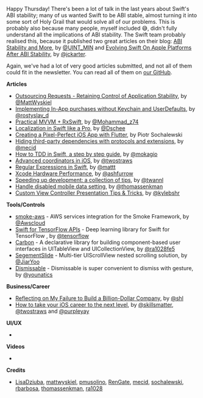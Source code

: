 Happy Thursday! There's been a lot of talk in the last years about Swift's ABI stability; many of us wanted Swift to be ABI stable, almost turning it into some sort of Holy Grail that would solve all of our problems. This is probably also because many people, myself included 😅, didn't fully understand all the implications of ABI stability. The Swift team probably realised this, because it published two great articles on their blog: [ABI Stability and More](https://swift.org/blog/abi-stability-and-more), by [@UINT_MIN](https://twitter.com/UINT_MIN/) and [Evolving Swift On Apple Platforms After ABI Stability](https://swift.org/blog/abi-stability-and-apple/), by [@jckarter](https://twitter.com/jckarter/).

Again, we've had a lot of very good articles submitted, and not all of them could fit in the newsletter. You can read all of them on [our GitHub](https://github.com/iOS-Goodies/iOS-Goodies/blob/master/Issues/Week269.md).

**Articles**

* [Outsourcing Requests - Retaining Control of Application Stability](https://mattwyskiel.com/posts/2019/02/08/outsourcing-requests.html), by [@MattWyskiel](https://twitter.com/MattWyskiel)
* [Implementing In-App purchases without Keychain and UserDefaults](https://medium.com/@rdovhaliuk/implementing-in-app-purchases-without-keychain-and-userdefaults-52a43c0f76e8), by [@rostyslav_d](https://twitter.com/rostyslav_d)
* [Practical MVVM + RxSwift](https://medium.com/flawless-app-stories/practical-mvvm-rxswift-a330db6aa693), by [@Mohammad_z74](https://twitter.com/Mohammad_z74)
* [Localization in Swift like a Pro](https://medium.com/@Dschee/localization-in-swift-like-a-pro-48164203afe2), by [@Dschee](https://twitter.com/Dschee)
* [Creating a Pixel-Perfect iOS App with Flutter](https://www.netguru.com/codestories/creating-a-pixel-perfect-ios-app-with-flutter), by Piotr Sochalewski
* [Hiding third-party dependencies with protocols and extensions](https://mecid.github.io/2019/02/13/hiding-third-party-dependencies-with-protocols-and-extensions/), by [@mecid](https://twitter.com/mecid)
* [How to TDD in Swift, a step by step guide](https://www.mokacoding.com/blog/step-by-step-tdd-in-swift-part-1/), by [@mokagio](https://twitter.com/mokagio)
* [Advanced coordinators in iOS](https://www.hackingwithswift.com/articles/175/advanced-coordinator-pattern-tutorial-ios), by [@twostraws](https://twitter.com/twostraws)
* [Regular Expressions in Swift](https://nshipster.com/swift-regular-expressions/), by [@mattt](https://twitter.com/mattt)
* [Xcode Hardware Performance](https://github.com/ashfurrow/xcode-hardware-performance), by [@ashfurrow](https://twitter.com/ashfurrow)
* [Speeding up development: a collection of tips](https://www.avanderlee.com/optimization/speeding-up-development-a-collection-of-tips/), by [@twannl](https://twitter.com/twannl)
* [Handle disabled mobile data setting](https://drivy.engineering/handle-disabled-mobile-data-setting-on-ios/), by [@thomassenkman](https://twitter.com/thomassenkman)
* [Custom View Controller Presentation Tips & Tricks](https://kylebashour.com/posts/custom-view-controller-presentation-tips), by [@kylebshr](https://twitter.com/kylebshr)

**Tools/Controls**

* [smoke-aws](https://github.com/amzn/smoke-aws) - AWS services integration for the Smoke Framework, by [@Awscloud](https://twitter.com/awscloud)
* [Swift for TensorFlow APIs](https://github.com/tensorflow/swift-apis) - Deep learning library for Swift for TensorFlow , by [@tensorflow](https://twitter.com/tensorflow)
* [Carbon](https://github.com/ra1028/Carbon) - A declarative library for building component-based user interfaces in UITableView and UICollectionView, by [@ra1028fe5](https://twitter.com/ra1028fe5)
* [SegementSlide](https://github.com/Jiar/SegementSlide) - Multi-tier UIScrollView nested scrolling solution, by [@JiarYoo](https://twitter.com/JiarYoo)
* [Dismissable](https://github.com/younatics/Dismissable) - Dismissable is super convenient to dismiss with gesture, by [@younatics](https://twitter.com/younatics)

**Business/Career**

* [Reflecting on My Failure to Build a Billion-Dollar Company](https://medium.com/@shl/reflecting-on-my-failure-to-build-a-billion-dollar-company-b0c31d7db0e7), by [@shl](https://twitter.com/shl)
* [How to take your iOS career to the next level](https://medium.com/skills-matter/how-to-take-your-mobile-development-career-to-the-next-level-e8d12d8e1543), by [@skillsmatter](https://twitter.com/skillsmatter), [@twostraws](https://twitter.com/twostraws) and [@purpleyay](https://twitter.com/purpleyay)

**UI/UX**

* 

**Videos**

* 

**Credits**

* [LisaDziuba](https://github.com/lisadziuba), [mattwyskiel](https://github.com/mattwyskiel), [pmusolino](https://github.com/pmusolino), [RenGate](https://github.com/rengate), [mecid](http://github.com/mecid), [sochalewski](https://github.com/sochalewski), [rbarbosa](https://github.com/rbarbosa), [thomassenkman](https://github.com/thomassenkman), [ra1028](https://github.com/ra1028)
